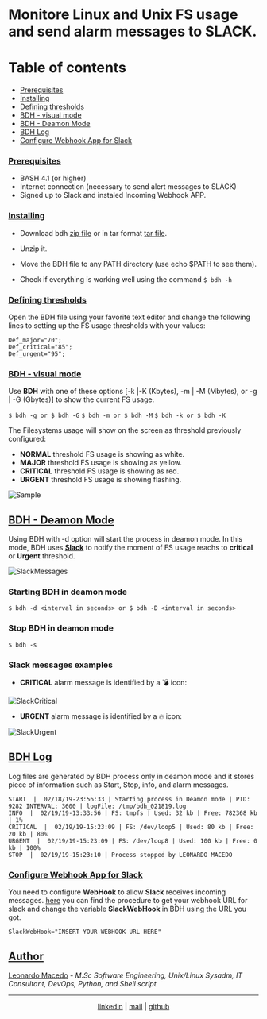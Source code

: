 # Monitore Linux and Unix FS usage and send alarm messages to SLACK.

Table of contents
=================

<!--ts-->
   * [Prerequisites](#prerequisites)
   * [Installing](#installing)
   * [Defining thresholds](#thresholds)
   * [BDH - visual mode](#manually)
   * [BDH - Deamon Mode](#automatic)
   * [BDH Log](#log)
   * [Configure Webhook App for Slack](#webhook)
<!--te-->

### [Prerequisites](#prerequisites)

- BASH 4.1 (or higher)
- Internet connection (necessary to send alert messages to SLACK)
- Signed up to Slack and instaled Incoming Webhook APP. 

### [Installing](#installing)

- Download bdh [zip file](https://github.com/macedojleo/BDH/zipball/master) or in tar format [tar file](https://github.com/macedojleo/BDH/tarball/master).

- Unzip it.

- Move the BDH file to any PATH directory (use echo $PATH to see them).

- Check if everything is working well using the command ```$ bdh -h```

### [Defining thresholds](#thresholds)

Open the BDH file using your favorite text editor and change the following lines to setting up the FS usage thresholds with your values:

 	Def_major="70";
 	Def_critical="85";
 	Def_urgent="95";

### [BDH - visual mode](#manually)

Use **BDH** with one of these options [-k |-K (Kbytes), -m | -M (Mbytes), or -g | -G (Gbytes)] to show the current FS usage.

```$ bdh -g or $ bdh -G```
```$ bdh -m or $ bdh -M```
```$ bdh -k or $ bdh -K```

The Filesystems usage will show on the screen as threshold previously configured:

- **NORMAL** threshold FS usage is showing as white.
- **MAJOR** threshold FS usage is showing as yellow.
- **CRITICAL** threshold FS usage is showing as red.
- **URGENT** threshold FS usage is showing flashing.

![Sample](/docs/sample.gif)

## [BDH - Deamon Mode](#automatic)

Using BDH with -d option will start the process in deamon mode. In this mode, BDH uses **[Slack](#webhook)** to notify the moment of FS usage reachs to **critical** or **Urgent** threshold.  

![SlackMessages](/docs/SlackExampleMessages.png)

### Starting BDH in deamon mode

```$ bdh -d <interval in seconds> or $ bdh -D <interval in seconds>```


### Stop BDH in deamon mode

```$ bdh -s```	

### Slack messages examples

- **CRITICAL** alarm message is identified by a :bomb: icon:

![SlackCritical](/docs/slackCriticalMessage.png)

- **URGENT** alarm message  is identified by a :fire: icon:

![SlackUrgent](/docs/slackUrgentMessage.png)


## [BDH Log](#log)

Log files are generated by BDH process only in deamon mode and it stores piece of information such as Start, Stop, info, and alarm messages.

	START  |  02/18/19-23:56:33 | Starting process in Deamon mode | PID:  9282 INTERVAL: 3600 | logFile: /tmp/bdh_021819.log
	INFO  |  02/19/19-13:33:56 | FS: tmpfs | Used: 32 kb | Free: 782368 kb | 1%
	CRITICAL  |  02/19/19-15:23:09 | FS: /dev/loop5 | Used: 80 kb | Free: 20 kb | 80%
	URGENT  |  02/19/19-15:23:09 | FS: /dev/loop8 | Used: 100 kb | Free: 0 kb | 100%
	STOP  |  02/19/19-15:23:10 | Process stopped by LEONARDO MACEDO 
	

### [Configure Webhook App for Slack](#webhook)

You need to configure **WebHook** to allow **Slack** receives incoming messages. [here](https://api.slack.com/incoming-webhooks) you can find the procedure to get your webhook URL for slack and change the variable **SlackWebHook** in BDH using the URL you got.

	SlackWebHook="INSERT YOUR WEBHOOK URL HERE"

## [Author](#author)

[Leonardo Macedo](https://www.linkedin.com/in/leonardo-macedo-96026a94/) - *M.Sc Software Engineering, Unix/Linux Sysadm, IT Consultant, DevOps, Python, and Shell script*

<hr>
<p align="center"><a href="https://www.linkedin.com/in/leonardo-macedo-96026a94/">linkedin</a> | <a href="mailto:macedojleo@gmail.com">mail</a> | <a href="https://github.com/macedojleo">github</a></p>
